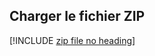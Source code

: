 ## <a name="upload-the-zip-file"></a>Charger le fichier ZIP

[!INCLUDE [zip file no heading](app-service-web-upload-zip-no-h.md)]